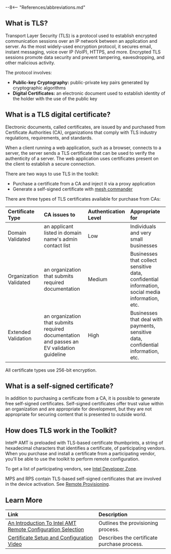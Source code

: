 --8<-- "References/abbreviations.md"

## What is TLS?
Transport Layer Security (TLS) is a protocol used to establish encrypted communication sessions over an IP network between an application and server. As the most widely-used encryption protocol, it secures email, instant messaging, voice over IP (VoIP), HTTPS, and more. Encrypted TLS sessions promote data security and prevent tampering, eavesdropping, and other malicious activity.

The protocol involves: 

* **Public-key Cryptography:** public-private key pairs generated by cryptographic algorithms
* **Digital Certificates:** an electronic document used to establish identity of the holder with the use of the public key
	
## What is a TLS digital certificate?

Electronic documents, called certificates, are issued by and purchased from Certificate Authorities (CA), organizations that comply with TLS industry regulations, requirements, and standards.

When a client running a web application, such as a browser, connects to a server, the server sends a TLS certificate that can be used to verify the authenticity of a server. The web application uses certificates present on the client to establish a secure connection. 

There are two ways to use TLS in the toolkit:

* Purchase a certificate from a CA and inject it via a proxy application 
* Generate a self-signed certificate with [mesh commander](https://www.meshcommander.com/meshcommander)

There are three types of TLS certificates available for purchase from CAs:

| Certificate Type       | CA issues to                | Authentication Level | Appropriate for     |
| :------------------------- | :--------------------- | :-- | :-- |
| Domain Validated | an applicant listed in domain name's admin contact list | Low | Individuals and very small businesses |
| Organization Validated | an organization that submits required documentation  | Medium  |Businesses that collect sensitive data, confidential information, social media information, etc.|
| Extended Validation | an organization that submits required documentation and passes an EV validation guideline  | High | Businesses that deal with payments, sensitive data, confidential information, etc.|

All certificate types use 256-bit encryption.

## What is a self-signed certificate?

In addition to purchasing a certificate from a CA, it is possible to generate free self-signed certificates. Self-signed certificates offer trust value within an organization and are appropriate for development, but they are not appropriate for securing content that is presented to outside world.

## How does TLS work in the Toolkit?

Intel® AMT is preloaded with TLS-based certificate thumbprints, a string of hexadecimal characters that identifies a certificate, of participating vendors. When you purchase and install a certificate from a participating vendor, you'll be able to use the toolkit to perform remote configuration. 

To get a list of participating vendors, see [Intel Developer Zone](https://www.intel.com/content/www/us/en/developer/topic-technology/edge-5g/tools/open-amt-cloud-toolkit.html#linklistblade-3).

MPS and RPS contain TLS-based self-signed certificates that are involved in the device activation. See [Remote Provisioning](remoteProvisioning.md).

## Learn More

| Link      | Description |  
| :------------------------- | :--------------------- | 
| [An Introduction To Intel AMT Remote Configuration Selection](https://www.intel.com/content/dam/support/us/en/documents/technologies/remote-configuration-certificate-selection.pdf) | Outlines the provisioning process. |
| [Certificate Setup and Configuration Video](https://www.intel.com/content/www/us/en/support/articles/000026592/technologies.html) | Describes the certificate purchase process. |
